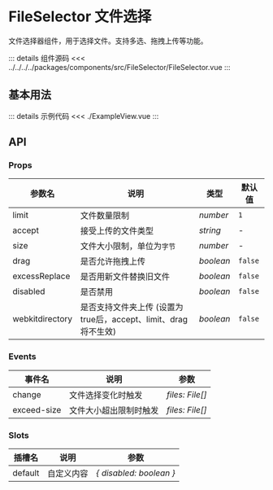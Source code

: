 # FileSelector 文件选择

文件选择器组件，用于选择文件。支持多选、拖拽上传等功能。

::: details 组件源码
<<< ../../../../packages/components/src/FileSelector/FileSelector.vue
:::

## 基本用法

<script lang="ts" setup>
import ExampleView from './ExampleView.vue'
</script>

<ExampleView />

::: details 示例代码
<<< ./ExampleView.vue
:::

## API

### Props

| 参数名 | 说明 | 类型 | 默认值 |
| --- | --- | --- | --- |
| limit | 文件数量限制 | _number_ | `1` |
| accept | 接受上传的文件类型 | _string_ | - |
| size | 文件大小限制，单位为`字节` | _number_ | - |
| drag | 是否允许拖拽上传 | _boolean_ | `false` |
| excessReplace | 是否用新文件替换旧文件 | _boolean_ | `false` |
| disabled | 是否禁用 | _boolean_ | `false` |
| webkitdirectory | 是否支持文件夹上传 (设置为true后，accept、limit、drag将不生效) | _boolean_ | `false` |

### Events

| 事件名 | 说明 | 参数 |
| --- | --- | --- |
| change | 文件选择变化时触发 | _files: File[]_ |
| exceed-size | 文件大小超出限制时触发 | _files: File[]_ |

### Slots

| 插槽名 | 说明 | 参数 |
| --- | --- | --- |
| default | 自定义内容 | _{ disabled: boolean }_ |
